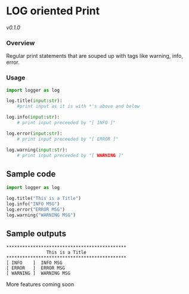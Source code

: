 # LOG oriented Print

<i>v0.1.0</i>

### Overview
Regular print statements that are souped up with tags like warning, info, error.

### Usage

```python
import logger as log

log.title(input:str):
    #print input as it is with *'s above and below 

log.info(input:str):
    # print input preceeded by "[ INFO ]"

log.error(input:str):
    # print input preceeded by "[ ERROR ]"

log.warning(input:str):
    # print input preceeded by "[ WARNING ]"
```
## Sample code

```python
import logger as log

log.title("This is a Title")
log.info("INFO MSG")
log.error("ERROR MSG")
log.warning("WARNING MSG")
```

## Sample outputs

```
*********************************************
               This is a Title               
*********************************************
[ INFO    ]  INFO MSG
[ ERROR   ]  ERROR MSG
[ WARNING ]  WARNING MSG
```

More features coming soon